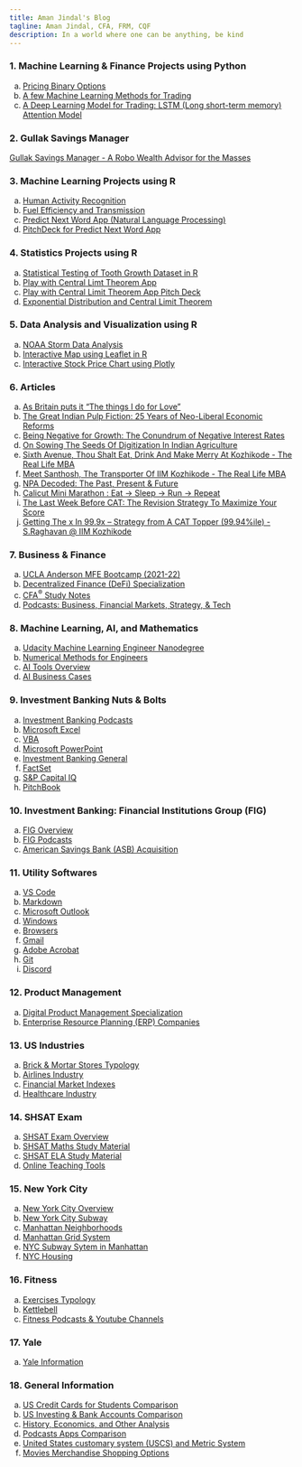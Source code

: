 ```yaml
---
title: Aman Jindal's Blog
tagline: Aman Jindal, CFA, FRM, CQF
description: In a world where one can be anything, be kind
---
```


### 1. Machine Learning & Finance Projects using Python

<ol type="a">
<li>
<a href= 'https://hbk91.github.io/ML_DS_Finance_Python/Pricing_Binary_Options/Pricing_Binary_Options.html' target='_blank'>
Pricing Binary Options</a>
</li>
<li>
<a href= 'https://hbk91.github.io/ML_DS_Finance_Python/ML_Methods_For_Trading/ML_Methods_For_Trading.html' target='_blank'>
A few Machine Learning Methods for Trading</a>
</li>  
<li>
<a href= 'https://hbk91.github.io/ML_DS_Finance_Python/LSTM_Attention_DeepLearning_Trading/LSTM_Attention_DeepLearning_Trading.html' target='_blank'>
A Deep Learning Model for Trading: LSTM (Long short-term memory) Attention Model</a>
</li>  
</ol>

### 2. Gullak Savings Manager
<a href= 'https://hbk91.github.io/DigitalProductManagement_Prof_AlexCowan_UVADarden/Gullak_Savings_Manager/Gullak_Savings_Manager_Product_Idea.html' target='_blank'>Gullak Savings Manager - A Robo Wealth Advisor for the Masses</a>

### 3. Machine Learning Projects using R

<ol type="a">
<li>
<a href= 'https://hbk91.github.io/JHU_Coursera_Course8_Project' target='_blank'>
Human Activity Recognition </a>
</li>
<li>
<a href= 'https://hbk91.github.io/JHU_Coursera_Course7_Project' target='_blank'>
Fuel Efficiency and Transmission </a>
</li>
<li>
<a href= 'https://hbk91.shinyapps.io/Predict_Next_Word/' target='_blank'>
Predict Next Word App (Natural Language Processing) </a>
</li>
<li>
<a href= 'https://rpubs.com/hbk91/Predict_Next_Word_PitchDeck' target='_blank'>
PitchDeck for Predict Next Word App </a>
</li>
</ol>

### 4. Statistics Projects using R

<ol type="a">
<li>
<a href= 'https://rpubs.com/hbk91/toothgrowth_analysis' target='_blank'>
Statistical Testing of Tooth Growth Dataset in R </a>
</li>
<li>
<a href= 'https://hbk91.shinyapps.io/Play_with_CLT' target='_blank'>
Play with Central Limt Theorem App </a>
</li>
<li>
<a href= 'https://hbk91.github.io/JHU_Coursera_Course9_Project/Play_with_CLT_PitchDeck.html' target='_blank'>
Play with Central Limit Theorem App Pitch Deck </a>
</li>
<li>
<a href= 'https://rpubs.com/hbk91/expdistribution_CLT' target='_blank'>
Exponential Distribution and Central Limit Theorem </a>
</li>
</ol>

### 5. Data Analysis and Visualization using R

<ol type="a">
<li>
<a href= 'https://rpubs.com/hbk91/NOAA_Storm_Data_Analysis' target='_blank'>
NOAA Storm Data Analysis </a>
</li>
<li>
<a href= 'https://hbk91.github.io/JHU_Coursera_Course9_Project/Using_Leaflet.html' target='_blank'>
Interactive Map using Leaflet in R </a>
</li>
<li>
<a href= 'https://hbk91.github.io/JHU_Coursera_Course9_Project/Plotly_Presentation.html' target='_blank'>
Interactive Stock Price Chart using Plotly </a>
</li>
</ol>

### 6. Articles

<ol type="a">
<li>
<a href= 'https://www.linkedin.com/pulse/britain-puts-things-i-do-love-aman-jindal/' target='_blank'>
As Britain puts it “The things I do for Love” </a>
</li>
<li>
<a href= 'https://www.linkedin.com/pulse/great-indian-pulp-fiction-25-years-neo-liberal-economic-aman-jindal/' target='_blank'>
The Great Indian Pulp Fiction: 25 Years of Neo-Liberal Economic Reforms
</a>
</li>
<li>
<a href= 'https://www.linkedin.com/pulse/being-negative-growth-conundrum-interest-rates-aman-jindal/' target='_blank'>
Being Negative for Growth: The Conundrum of Negative Interest Rates </a>
</li>
<li>
<a href= 'https://www.linkedin.com/pulse/sowing-seeds-digitization-indian-agriculture-aman-jindal/' target='_blank'>
On Sowing The Seeds Of Digitization In Indian Agriculture </a>
</li>
<li>
<a href= 'https://insideiim.com/sixth-avenue-thou-shalt-eat-drink-and-make-merry-at-kozhikode-the-real-life-mba' target='_blank'>
Sixth Avenue, Thou Shalt Eat, Drink And Make Merry At Kozhikode - The
Real Life MBA </a>
</li>
<li>
<a href= 'https://insideiim.com/meet-santhosh-the-transporter-of-iim-kozhikode-the-real-life-mba' target='_blank'>
Meet Santhosh, The Transporter Of IIM Kozhikode - The Real Life MBA </a>
</li>
<li>
<a href= 'https://insideiim.com/npa-decoded-the-past-present-future' target='_blank'>
NPA Decoded: The Past, Present & Future </a>
</li>
<li>
<a href= 'https://insideiim.com/calicut-mini-marathon-eat-sleep-run-repeat' target='_blank'>
Calicut Mini Marathon : Eat -> Sleep -> Run -> Repeat </a>
</li>
<li>
<a href= 'https://insideiim.com/the-last-week-before-cat-the-revision-strategy-to-maximize-your-score' target='_blank'>
The Last Week Before CAT: The Revision Strategy To Maximize Your Score
</a>
</li>
<li>
<a href= 'https://insideiim.com/getting-the-x-in-99-9x-strategy-for-next-three-months-from-a-cat-topper-99-94ile-s-raghavan-from-iim-kozhikode' target='_blank'>
Getting The x In 99.9x – Strategy from A CAT Topper (99.94%ile) -
S.Raghavan @ IIM Kozhikode </a>
</li>
</ol>

### 7. Business & Finance

<ol type="a">
  
<li>
<a href= 'https://hbk91.github.io/UCLA_MFE_2021-22_BootCamp_Group23' target='_blank'>
UCLA Anderson MFE Bootcamp (2021-22) </a>
</li>
<li>
<a href= 'https://hbk91.github.io/2021StudyNotes/Coursera/DeFi_Specialization.html' target='_blank'>
Decentralized Finance (DeFi) Specialization</a>
</li>
<li>
<a href= 'https://hbk91.github.io/2021StudyNotes/StudyCFA.html' target='_blank'>
CFA<sup>&reg;</sup> Study Notes</a>
</li>
<li>
<a href= 'https://hbk91.github.io/2021StudyNotes/Business_Podcasts.html' target='_blank'>
Podcasts: Business, Financial Markets, Strategy, & Tech </a>
</li>
</ol>

### 8. Machine Learning, AI, and Mathematics

<ol type="a">
<li>
<a href= 'https://hbk91.github.io/2021StudyNotes/Udacity_MLEngineer.html' target='_blank'>
Udacity Machine Learning Engineer Nanodegree</a>
</li>
<li>
<a href= 'https://hbk91.github.io/2021StudyNotes/Coursera/NumericalMethods_HKUST.html' target='_blank'>
Numerical Methods for Engineers</a>
</li>
<li>
<a href= 'https://hbk91.github.io/2021StudyNotes/AI_Tools.html' target='_blank'>
AI Tools Overview </a>
</li>
<li>
<a href= 'https://hbk91.github.io/2021StudyNotes/AI_Business_Cases.html' target='_blank'>
AI Business Cases </a>
</li>
</ol>

### 9. Investment Banking Nuts & Bolts

<ol type="a">
<li>
<a href= 'https://hbk91.github.io/2021StudyNotes/IB_Podcasts.html' target='_blank'>
Investment Banking Podcasts</a>  
</li>
<li>
<a href= 'https://hbk91.github.io/2021StudyNotes/Microsoft_Excel.html' target='_blank'>
Microsoft Excel</a>  
</li>
<li>
<a href= 'https://hbk91.github.io/2021StudyNotes/VBA.html' target='_blank'>
VBA</a>  
</li>
<li>
<a href= 'https://hbk91.github.io/2021StudyNotes/Microsoft_PPT.html' target='_blank'>
Microsoft PowerPoint</a>  
</li>
<li>
<a href= 'https://hbk91.github.io/2021StudyNotes/IB_General.html' target='_blank'>
Investment Banking General</a>  
</li>
<li>
<a href= 'https://hbk91.github.io/2021StudyNotes/FactSet.html' target='_blank'>
FactSet</a>  
</li>
<li>
<a href= 'https://hbk91.github.io/2021StudyNotes/SP_CapitalIQ.html' target='_blank'>
S&P Capital IQ</a>  
</li>
<li>
<a href= 'https://hbk91.github.io/2021StudyNotes/PitchBook.html' target='_blank'>
PitchBook</a>  
</li>
</ol>

### 10. Investment Banking: Financial Institutions Group (FIG) 

<ol type="a">
<li>
<a href= 'https://hbk91.github.io/2021StudyNotes/FIG_Overview.html' target='_blank'>
FIG Overview</a>  
</li>
<li>
<a href= 'https://hbk91.github.io/2021StudyNotes/FIG_Podcasts.html' target='_blank'>
FIG Podcasts</a>  
</li>
<li>
<a href= 'https://hbk91.github.io/2021StudyNotes/ASB_Acquisition.html' target='_blank'>
American Savings Bank (ASB) Acquisition</a>  
</li>
</ol>

### 11. Utility Softwares

<ol type="a">
<li>
<a href= 'https://hbk91.github.io/2021StudyNotes/VSCode.html' target='_blank'>
VS Code </a>
</li>
<li>
<a href= 'https://hbk91.github.io/2021StudyNotes/Markdown.html' target='_blank'>
Markdown </a>
</li>
<li>
<a href= 'https://hbk91.github.io/2021StudyNotes/Outlook.html' target='_blank'>
Microsoft Outlook </a>
</li>
<li>
<a href= 'https://hbk91.github.io/2021StudyNotes/Windows.html' target='_blank'>
Windows </a>
</li>
<li>
<a href= 'https://hbk91.github.io/2021StudyNotes/Browsers.html' target='_blank'>
Browsers </a>
</li>
<li>
<a href= 'https://hbk91.github.io/2021StudyNotes/GMAIL.html' target='_blank'>
Gmail </a>
</li>
<li>
<a href= 'https://hbk91.github.io/2021StudyNotes/Adobe_Acrobat.html' target='_blank'>
Adobe Acrobat </a>
</li>
<li>
<a href= 'https://hbk91.github.io/2021StudyNotes/Git.html' target='_blank'>
Git </a>
</li>
<li>
<a href= 'https://hbk91.github.io/2021StudyNotes/Discord.html' target='_blank'>
Discord </a>
</li>
</ol>

### 12. Product Management

<ol type="a">
<li>
<a href= 'https://hbk91.github.io/DigitalProductManagement_Prof_AlexCowan_UVADarden/' target='_blank'>
Digital Product Management Specialization</a>
</li>
<li>
<a href= 'https://hbk91.github.io/2021StudyNotes/ERP_Companies.html' target='_blank'>
Enterprise Resource Planning (ERP) Companies</a>
</li>
</ol>

### 13. US Industries

<ol type="a">
<li>
<a href= 'https://hbk91.github.io/2021StudyNotes/US_Offline_Stores.html' target='_blank'>
Brick & Mortar Stores Typology </a>
</li>
<li>
<a href= 'https://hbk91.github.io/2021StudyNotes/US_Airlines.html' target='_blank'>
Airlines Industry </a>
</li>
<li>
<a href= 'https://hbk91.github.io/2021StudyNotes/US_Fin_Indexes.html' target='_blank'>
Financial Market Indexes </a>
</li>
<li>
<a href= 'https://hbk91.github.io/2021StudyNotes/US_Healthcare.html' target='_blank'>
Healthcare Industry </a>
</li>
</ol>

### 14. SHSAT Exam


<ol type="a">
<li>
<a href= 'https://hbk91.github.io/2021StudyNotes/SHSAT.html' target='_blank'>
SHSAT Exam Overview </a>
</li>
<li>
<a href= 'https://hbk91.github.io/2021StudyNotes/SHSAT_Maths.html' target='_blank'>
SHSAT Maths Study Material </a>
</li>
<li>
<a href= 'https://hbk91.github.io/2021StudyNotes/SHSAT_ELA.html' target='_blank'>
SHSAT ELA Study Material </a>
</li>
<li>
<a href= 'https://hbk91.github.io/2021StudyNotes/Teaching_Tools.html' target='_blank'>
Online Teaching Tools </a>
</li>
</ol>

### 15. New York City

<ol type="a">
<li>
<a href= 'https://hbk91.github.io/2021StudyNotes/NYC_Overview.html' target='_blank'>
New York City Overview </a>
</li>
<li>
<a href= 'https://hbk91.github.io/2021StudyNotes/NYC_Subway.html' target='_blank'>
New York City Subway </a>
</li>
<li>
<a href= 'https://hbk91.github.io/2021StudyNotes/Manhattan_Neighborhoods.html' target='_blank'>
Manhattan Neighborhoods </a>
</li>
<li>
<a href= 'https://hbk91.github.io/2021StudyNotes/Manhattan_Grid_System.html' target='_blank'>
Manhattan Grid System </a>
</li>
<li>
<a href= 'https://hbk91.github.io/2021StudyNotes/Manhattan_Subway.html' target='_blank'>
NYC Subway Sytem in Manhattan </a>
</li>
<li>
<a href= 'https://hbk91.github.io/2021StudyNotes/NYC_Housing.html' target='_blank'>
NYC Housing </a>
</li>
</ol>

### 16. Fitness

<ol type="a">
<li>
<a href= 'https://hbk91.github.io/2021StudyNotes/Exercises_Typology.html' target='_blank'>
Exercises Typology </a>
</li>
<li>
<a href= 'https://hbk91.github.io/2021StudyNotes/Kettlebell.html' target='_blank'>
Kettlebell </a>
</li>
<li>
<a href= 'https://hbk91.github.io/2021StudyNotes/Fitness_Channels.html' target='_blank'>
Fitness Podcasts & Youtube Channels </a>
</li>
</ol>

### 17. Yale

<ol type="a">
<li>
<a href= 'https://hbk91.github.io/2021StudyNotes/Yale_Info.html' target='_blank'>
Yale Information </a>
</li>
</ol>

### 18. General Information

<ol type="a">
<li>
<a href= 'https://hbk91.github.io/2021StudyNotes/StudentCC.html' target='_blank'>
US Credit Cards for Students Comparison </a>
</li>
<li>
<a href= 'https://hbk91.github.io/2021StudyNotes/Investments.html' target='_blank'>
US Investing & Bank Accounts Comparison </a>
</li>
<li>
<a href= 'https://hbk91.github.io/2021StudyNotes/History_Economics.html' target='_blank'>
History, Economics, and Other Analysis </a>
</li>
<li>
<a href= 'https://hbk91.github.io/2021StudyNotes/Podcasts_AppsComparison.html' target='_blank'>
Podcasts Apps Comparison </a>
</li>
<li>
<a href= 'https://hbk91.github.io/2021StudyNotes/USCS_Metric_System.html' target='_blank'>
United States customary system (USCS) and Metric System </a>
</li>
<li>
<a href= 'https://hbk91.github.io/2021StudyNotes/Movies_Merchandise.html' target='_blank'>
Movies Merchandise Shopping Options </a>
</li>
</ol>


